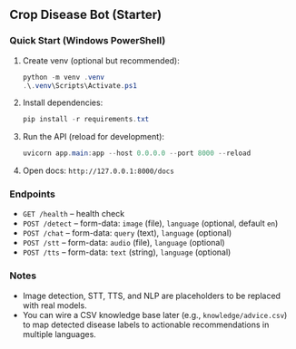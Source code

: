 ## Crop Disease Bot (Starter)

### Quick Start (Windows PowerShell)

1. Create venv (optional but recommended):
   
   ```powershell
   python -m venv .venv
   .\.venv\Scripts\Activate.ps1
   ```

2. Install dependencies:
   
   ```powershell
   pip install -r requirements.txt
   ```

3. Run the API (reload for development):
   
   ```powershell
   uvicorn app.main:app --host 0.0.0.0 --port 8000 --reload
   ```

4. Open docs: `http://127.0.0.1:8000/docs`

### Endpoints

- `GET /health` – health check
- `POST /detect` – form-data: `image` (file), `language` (optional, default `en`)
- `POST /chat` – form-data: `query` (text), `language` (optional)
- `POST /stt` – form-data: `audio` (file), `language` (optional)
- `POST /tts` – form-data: `text` (string), `language` (optional)

### Notes

- Image detection, STT, TTS, and NLP are placeholders to be replaced with real models.
- You can wire a CSV knowledge base later (e.g., `knowledge/advice.csv`) to map detected disease labels to actionable recommendations in multiple languages.


